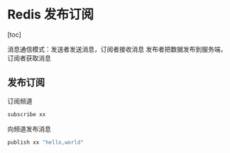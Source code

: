 # Redis 发布订阅

[toc]

消息通信模式：发送者发送消息，订阅者接收消息
发布者把数据发布到服务端，订阅者获取消息

## 发布订阅

订阅频道

```bash
subscribe xx
```

向频道发布消息

```bash
publish xx "hello,world"
```
